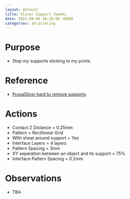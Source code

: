 ```yaml
---
layout: default
title: Slicer Support Tweaks
date: 2021-08-05 16:38:00 +0800
categories: 3d-printing
---
```


# Purpose
- Stop my supports sticking to my prints.

# Reference
- [PrusaSlicer hard to remove supports](https://forum.prusaprinters.org/forum/prusaslicer/prusaslicer-hard-to-remove-supports/#post-188350)

# Actions
- Contact Z Distance = 0.25mm
- Pattern = Rectilinear Grid
- WIth sheat around support = Yes
- Interface Layers = 4 layers
- Pattern Spacing = 3mm
- XY seperation between an object and its support = 75%
- Interface Pattern Spacing = 0.2mm

# Observations
- TBA